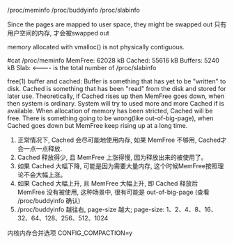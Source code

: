 /proc/meminfo
/proc/buddyinfo
/proc/slabinfo

Since the pages are mapped to user space, they might be swapped out
只有用户空间的内存, 才会被swapped out

memory allocated with vmalloc() is not physically contiguous.

#cat /proc/meminfo
MemFree:           62028 kB
Cached:            55616 kB
Buffers:            5240 kB
Slab:              <---- is the total number of /proc/slabinfo

free(1) buffer and cached:
Buffer is something that has yet to be "written" to disk. 
Cached is something that has been "read" from the disk and stored for later use.
Theoretically, if Cached rises up then MemFree goes down, when then system is ordinary.
System will try to used more and more Cached if is available.
When allocation of memory has been stricted, Cached will be free.
There is something going to be wrong(like out-of-big-page), when Cached goes down but MemFree keep rising up at a long time.

1. 正常情况下, Cached 会尽可能地使用内存, 如果 MemFree 不够用, Cached才会一点一点释放.
2. Cached 释放得少, 且 MemFree 上涨得慢, 因为释放出来的被使用了。
3. 如果 Cached 大幅下降, 可能是因为需要大量内存, 这个时候MemFree按照理论不会大幅上涨。
4. 如果 Cached 大幅上升, 且 MemFree 大幅上升, 即 Cached 释放后 MemFree 没有被使用, 这种场景中, 很有可能是 out-of-big-page (查看 /proc/buddyinfo 确认)
5. /proc/buddyinfo 越往右, page-size 越大;
page-size: 1、2、4、8、16、32、64、128、256、512、1024

内核内存合并选项
CONFIG_COMPACTION=y